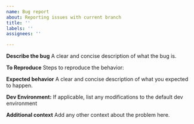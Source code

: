 ```yaml
---
name: Bug report
about: Reporting issues with current branch
title: ''
labels: ''
assignees: ''

---
```


**Describe the bug**
A clear and concise description of what the bug is.

**To Reproduce**
Steps to reproduce the behavior:

**Expected behavior**
A clear and concise description of what you expected to happen.

**Dev Environment:**
If applicable, list any modifications to the default dev environment

**Additional context**
Add any other context about the problem here.
